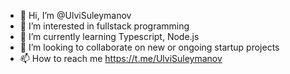 - 👋 Hi, I’m @UlviSuleymanov
- 👀 I’m interested in fullstack programming
- 🌱 I’m currently learning Typescript, Node.js
- 💞️ I’m looking to collaborate on new or ongoing startup projects
- 📫 How to reach me https://t.me/UlviSuleymanov

<!---
UlviSuleymanov/UlviSuleymanov is a ✨ special ✨ repository because its `README.md` (this file) appears on your GitHub profile.
You can click the Preview link to take a look at your changes.
--->
